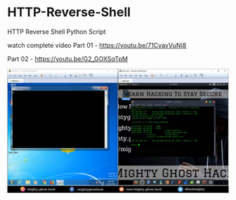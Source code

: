 # HTTP-Reverse-Shell
HTTP Reverse Shell Python Script

watch complete video 
Part 01 - https://youtu.be/71CvavVuNj8

Part 02 - https://youtu.be/G2_GOXSqTpM

![](snapshot.jpg)
